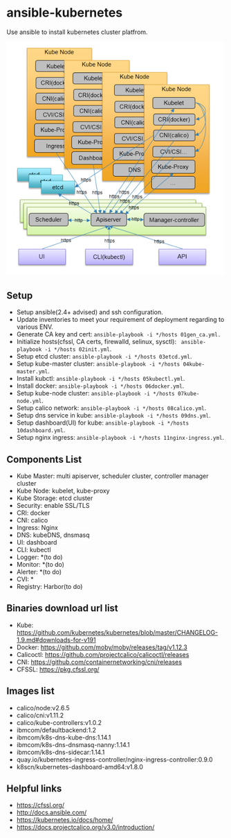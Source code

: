 # ansible-kubernetes

Use ansible to install kubernetes cluster platfrom.

![arch](./img/arch.png)

## Setup
* Setup ansible(2.4+ advised) and ssh configuration.
* Update inventories to meet your requirement of deployment regarding to various ENV.
* Generate CA key and cert: ```ansible-playbook -i */hosts 01gen_ca.yml.```
* Initialize hosts(cfssl, CA certs, firewalld, selinux, sysctl): ``` ansible-playbook -i */hosts 02init.yml```.
* Setup etcd cluster: ```ansible-playbook -i */hosts 03etcd.yml```.
* Setup kube-master cluster: ```ansible-playbook -i */hosts 04kube-master.yml```.
* Install kubctl: ```ansible-playbook -i */hosts 05kubectl.yml```.
* Install docker: ```ansible-playbook -i */hosts 06docker.yml```.
* Setup kube-node cluster: ```ansible-playbook -i */hosts 07kube-node.yml```.
* Setup calico network: ```ansible-playbook -i */hosts 08calico.yml```.
* Setup dns service in kube: ```ansible-playbook -i */hosts 09dns.yml```.
* Setup dashboard(UI) for kube: ```ansible-playbook -i */hosts 10dashboard.yml```.
* Setup nginx ingress: ```ansible-playbook -i */hosts 11nginx-ingress.yml```.

## Components List
* Kube Master: multi apiserver, scheduler cluster, controller manager cluster
* Kube Node: kubelet, kube-proxy
* Kube Storage: etcd cluster
* Security: enable SSL/TLS
* CRI: docker
* CNI: calico
* Ingress: Nginx
* DNS: kubeDNS, dnsmasq
* UI: dashboard
* CLI: kubectl
* Logger: *(to do)
* Monitor: *(to do)
* Alerter: *(to do)
* CVI: *
* Registry: Harbor(to do)

## Binaries download url list 
* Kube: https://github.com/kubernetes/kubernetes/blob/master/CHANGELOG-1.9.md#downloads-for-v191
* Docker: https://github.com/moby/moby/releases/tag/v1.12.3
* Calicoctl: https://github.com/projectcalico/calicoctl/releases
* CNI: https://github.com/containernetworking/cni/releases
* CFSSL: https://pkg.cfssl.org/

## Images list
* calico/node:v2.6.5
* calico/cni:v1.11.2
* calico/kube-controllers:v1.0.2
* ibmcom/defaultbackend:1.2
* ibmcom/k8s-dns-kube-dns:1.14.1
* ibmcom/k8s-dns-dnsmasq-nanny:1.14.1
* ibmcom/k8s-dns-sidecar:1.14.1
* quay.io/kubernetes-ingress-controller/nginx-ingress-controller:0.9.0
* k8scn/kubernetes-dashboard-amd64:v1.8.0

## Helpful links
* https://cfssl.org/
* http://docs.ansible.com/
* https://kubernetes.io/docs/home/
* https://docs.projectcalico.org/v3.0/introduction/

